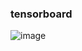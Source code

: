 ### tensorboard
![image](https://github.com/wldud01/Aiffel_online_Quest/assets/64887559/ae5f9d4d-e60d-4c2c-9b14-6c1acd9e81aa)
